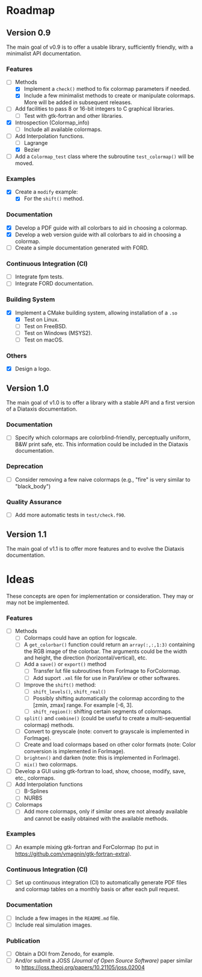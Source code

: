 # Roadmap

## Version 0.9

The main goal of v0.9 is to offer a usable library, sufficiently friendly, with a minimalist API documentation.

### Features

- [ ] Methods
  - [x] Implement a `check()` method to fix colormap parameters if needed.
  - [x] Include a few minimalist methods to create or manipulate colormaps. More will be added in subsequent releases.
- [ ] Add facilities to pass 8 or 16-bit integers to C graphical libraries.
    - [ ] Test with gtk-fortran and other libraries.
- [x] Introspection (Colormap_info)
    - [ ] Include all available colormaps.
- [ ] Add Interpolation functions.
  - [ ] Lagrange
  - [x] Bezier
- [ ] Add a `Colormap_test` class where the subroutine `test_colormap()` will be moved.

### Examples

- [x] Create a `modify` example:
  - [x] For the `shift()` method.

### Documentation

- [x] Develop a PDF guide with all colorbars to aid in choosing a colormap.
- [x] Develop a web version guide with all colorbars to aid in choosing a colormap.
- [ ] Create a simple documentation generated with FORD.

### Continuous Integration (CI)

- [ ] Integrate fpm tests.
- [ ] Integrate FORD documentation.

### Building System

- [x] Implement a CMake building system, allowing installation of a `.so`
    - [x] Test on Linux.
    - [ ] Test on FreeBSD.
    - [ ] Test on Windows (MSYS2).
    - [ ] Test on macOS.

### Others

- [x] Design a logo.

<!-- ### Bug Fixes -->



## Version 1.0

The main goal of v1.0 is to offer a library with a stable API and a first version of a Diataxis documentation.

### Documentation

- [ ] Specify which colormaps are colorblind-friendly, perceptually uniform, B&W print safe, etc. This information could be included in the Diataxis documentation.

### Deprecation

- [ ] Consider removing a few naive colormaps (e.g., "fire" is very similar to "black_body")

### Quality Assurance

- [ ] Add more automatic tests in `test/check.f90`.



## Version 1.1

The main goal of v1.1 is to offer more features and to evolve the Diataxis documentation.


# Ideas

These concepts are open for implementation or consideration. They may or may not be implemented.

### Features

- [ ] Methods
  - [ ] Colormaps could have an option for logscale.
  - [ ] A `get_colorbar()` function could return an `array(:,:,1:3)` containing the RGB image of the colorbar. The arguments could be the width and height, the direction (horizontal/vertical), etc.
  - [ ] Add a `save()` or `export()` method
    - [ ] Transfer lut file subroutines from ForImage to ForColormap.
    - [ ] Add suport `.xml` file for use in ParaView or other softwares.
  - [ ] Improve the `shift()` method: 
    - [ ] `shift_levels()`, `shift_real()`
    - [ ] Possibly shifting automatically the colormap according to the [zmin, zmax] range. For example [-6, 3].
    - [ ] `shift_region()`: shifting certain segments of colormaps.
  - [ ] `split()` and `combine()` (could be useful to create a multi-sequential colormap) methods.
  - [ ] Convert to greyscale (note: convert to grayscale is implemented in ForImage).
  - [ ] Create and load colormaps based on other color formats (note: Color conversion is implemented in ForImage).
  - [ ] `brighten()` and darken (note: this is implemented in ForImage).
  - [ ] `mix()` two colormaps.
- [ ] Develop a GUI using gtk-fortran to load, show, choose, modify, save, etc., colormaps.
- [ ] Add Interpolation functions
  - [ ] B-Splines
  - [ ] NURBS
- [ ] Colormaps
  - [ ] Add more colormaps, only if similar ones are not already available and cannot be easily obtained with the available methods.

### Examples

- [ ] An example mixing gtk-fortran and ForColormap (to put in https://github.com/vmagnin/gtk-fortran-extra).

### Continuous Integration (CI)

- [ ] Set up continuous integration (CI) to automatically generate PDF files and colormap tables on a monthly basis or after each pull request.

### Documentation

- [ ] Include a few images in the `README.md` file.
- [ ] Include real simulation images.

### Publication

- [ ] Obtain a DOI from Zenodo, for example.
- [ ] And/or submit a JOSS *(Journal of Open Source Software)* paper similar to https://joss.theoj.org/papers/10.21105/joss.02004